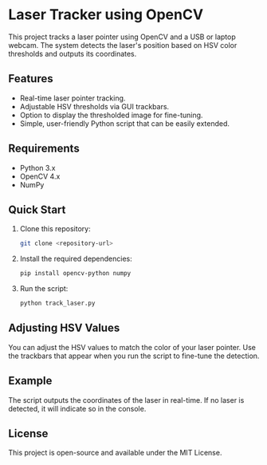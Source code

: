
# Laser Tracker using OpenCV

This project tracks a laser pointer using OpenCV and a USB or laptop webcam. The system detects the laser's position based on HSV color thresholds and outputs its coordinates.

## Features
- Real-time laser pointer tracking.
- Adjustable HSV thresholds via GUI trackbars.
- Option to display the thresholded image for fine-tuning.
- Simple, user-friendly Python script that can be easily extended.

## Requirements
- Python 3.x
- OpenCV 4.x
- NumPy

## Quick Start

1. Clone this repository:
   ```bash
   git clone <repository-url>
   ```

2. Install the required dependencies:
   ```bash
   pip install opencv-python numpy
   ```

3. Run the script:
   ```bash
   python track_laser.py
   ```

## Adjusting HSV Values

You can adjust the HSV values to match the color of your laser pointer. Use the trackbars that appear when you run the script to fine-tune the detection.

## Example

The script outputs the coordinates of the laser in real-time. If no laser is detected, it will indicate so in the console.

## License

This project is open-source and available under the MIT License.

